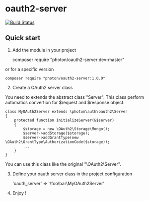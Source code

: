 oauth2-server
=============

[![Build Status](https://travis-ci.org/photon/oauth2-server.svg?branch=master)](https://travis-ci.org/photon/oauth2-server)


Quick start
-----------

1) Add the module in your project

    composer require "photon/oauth2-server:dev-master"

or for a specific version

    composer require "photon/oauth2-server:1.0.0"


2) Create a OAuth2 server class 

You need to extends the abstract class "Server".
This class perform automatics convertion for $request and $response object.

    class MyOAuth2Server extends \photon\auth\oauth2\Server
    {
        protected function initializeServer(&$server)
        {
            $storage = new \OAuth2\Storage\Mongo();
            $server->addStorage($storage);
            $server->addGrantType(new \OAuth2\GrantType\AuthorizationCode($storage));
            ...
        }
    }

You can use this class like the original "\OAuth2\Server".

3) Define your oauth server class in the project configuration

    'oauth_server' => '\foo\bar\MyOAuth2Server'

4) Enjoy !
